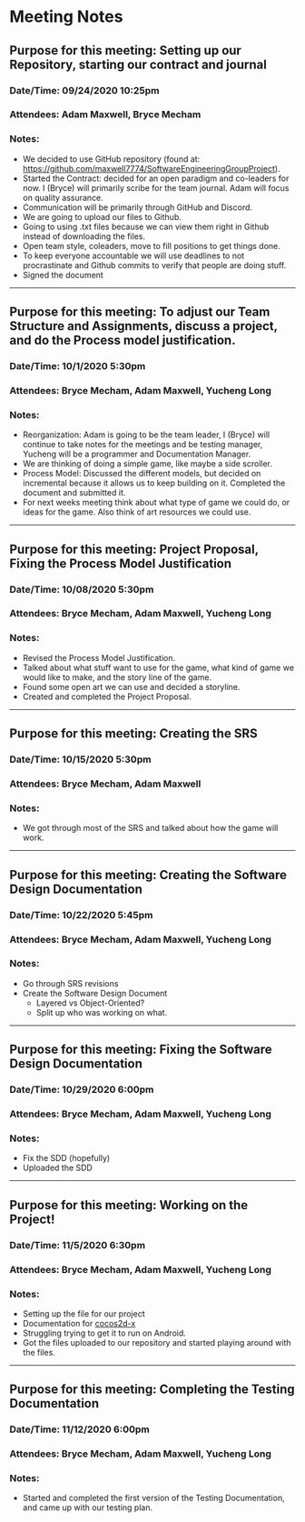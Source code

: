 # Meeting Notes


## Purpose for this meeting: Setting up our Repository, starting our contract and journal

### Date/Time: 09/24/2020 10:25pm

### Attendees: Adam Maxwell, Bryce Mecham

### Notes:
-	We decided to use GitHub repository (found at: https://github.com/maxwell7774/SoftwareEngineeringGroupProject).
-	Started the Contract: decided for an open paradigm and co-leaders for now. I (Bryce) will primarily scribe for the team journal. Adam will focus on quality assurance.
-	Communication will be primarily through GitHub and Discord.
-	We are going to upload our files to Github.
-	Going to using .txt files because we can view them right in Github instead of downloading the files.
-	Open team style, coleaders, move to fill positions to get things done.
-	To keep everyone accountable we will use deadlines to not procrastinate and Github commits to verify that people are doing stuff.
-	Signed the document

___

## Purpose for this meeting: To adjust our Team Structure and Assignments, discuss a project, and do the Process model justification.

### Date/Time: 10/1/2020 5:30pm

### Attendees: Bryce Mecham, Adam Maxwell, Yucheng Long

### Notes:
- Reorganization: Adam is going to be the team leader, I (Bryce) will continue to take notes for the meetings and be testing manager, Yucheng will be a programmer and Documentation Manager.
- We are thinking of doing a simple game, like maybe a side scroller.
- Process Model: Discussed the different models, but decided on incremental because it allows us to keep building on it. Completed the document and submitted it.
- For next weeks meeting think about what type of game we could do, or ideas for the game. Also think of art resources we could use.

___

## Purpose for this meeting: Project Proposal, Fixing the Process Model Justification

### Date/Time: 10/08/2020 5:30pm

### Attendees: Bryce Mecham, Adam Maxwell, Yucheng Long

### Notes:
- Revised the Process Model Justification. 
- Talked about what stuff want to use for the game, what kind of game we would like to make, and the story line of the game.
- Found some open art we can use and decided a storyline.
- Created and completed the Project Proposal.

___

## Purpose for this meeting: Creating the SRS

### Date/Time: 10/15/2020 5:30pm

### Attendees: Bryce Mecham, Adam Maxwell

### Notes:
- We got through most of the SRS and talked about how the game will work.

___

## Purpose for this meeting: Creating the Software Design Documentation
### Date/Time: 10/22/2020 5:45pm

### Attendees: Bryce Mecham, Adam Maxwell, Yucheng Long

### Notes:
- Go through SRS revisions
- Create the Software Design Document
  - Layered vs Object-Oriented?
  - Split up who was working on what.

___

## Purpose for this meeting: Fixing the Software Design Documentation
### Date/Time: 10/29/2020 6:00pm

### Attendees: Bryce Mecham, Adam Maxwell, Yucheng Long

### Notes:
- Fix the SDD (hopefully)
- Uploaded the SDD

___

## Purpose for this meeting: Working on the Project!
### Date/Time: 11/5/2020  6:30pm

### Attendees: Bryce Mecham, Adam Maxwell, Yucheng Long

### Notes:
- Setting up the file for our project
- Documentation for [cocos2d-x](https://docs.cocos.com/cocos2d-x/manual/en/)
- Struggling trying to get it to run on Android.
- Got the files uploaded to our repository and started playing around with the files.
___

## Purpose for this meeting: Completing the Testing Documentation
### Date/Time: 11/12/2020  6:00pm

### Attendees: Bryce Mecham, Adam Maxwell, Yucheng Long

### Notes:
- Started and completed the first version of the Testing Documentation, and came up with our testing plan. 

